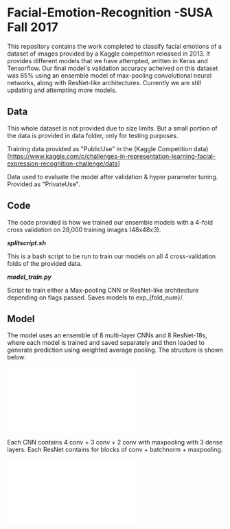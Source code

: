 # Facial-Emotion-Recognition -SUSA Fall 2017

This repository contains the work completed to classify facial emotions of a dataset of images provided by a Kaggle competition released in 2013. It provides different models that we have attempted, written in Keras and Tensorflow. Our final model's validation accuracy acheived on this dataset was 65% using an ensemble model of max-pooling convolutional neural networks, along with ResNet-like architectures. Currently we are still updating and attempting more models.

## Data

This whole dataset is not provided due to size limits.
But a small portion of the data is provided in data folder, only for testing purposes. 

Training data provided as "PublicUse" in the (Kaggle Competition data)[https://www.kaggle.com/c/challenges-in-representation-learning-facial-expression-recognition-challenge/data]

Data used to evaluate the model after validation & hyper parameter tuning. Provided as "PrivateUse".


## Code

The code provided is how we trained our ensemble models with a 4-fold cross validation on 28,000 training images (48x48x3).

***splitscript.sh***

This is a bash script to be run to train our models on all 4 cross-validation folds of the provided data. 

***model_train.py***

Script to train either a Max-pooling CNN or ResNet-like architecture depending on flags passed. Saves models to exp\_{fold\_num}/.

## Model
The model uses an ensemble of 8 multi-layer CNNs and 8 ResNet-18s, where each model is trained and saved separately and then loaded to generate prediction using weighted average pooling. The structure is shown below:

![](./keras-ensemble/pic/1.pdf)

Each CNN contains 4 conv + 3 conv + 2 conv with maxpooling with 3 dense layers. Each ResNet contains for blocks of conv + batchnorm + maxpooling. 


![](./keras-ensemble/pic/2.pdf)




